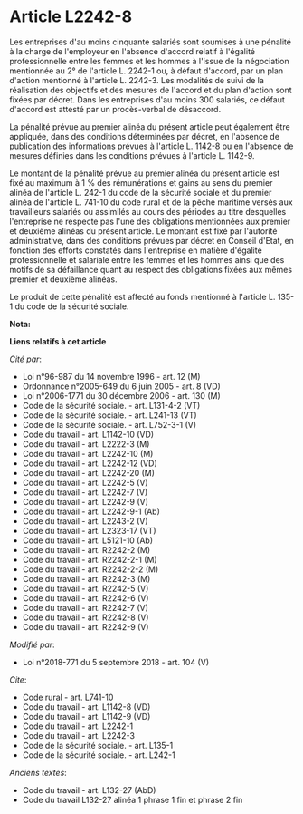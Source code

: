 # Article L2242-8

Les entreprises d'au moins cinquante salariés sont soumises à une pénalité à la charge de l'employeur en l'absence d'accord
relatif à l'égalité professionnelle entre les femmes et les hommes à l'issue de la négociation mentionnée au 2° de l'article
L. 2242-1 ou, à défaut d'accord, par un plan d'action mentionné à l'article L. 2242-3. Les modalités de suivi de la
réalisation des objectifs et des mesures de l'accord et du plan d'action sont fixées par décret. Dans les entreprises d'au
moins 300 salariés, ce défaut d'accord est attesté par un procès-verbal de désaccord.

La pénalité prévue au premier alinéa du présent article peut également être appliquée, dans des conditions déterminées par
décret, en l'absence de publication des informations prévues à l'article L. 1142-8 ou en l'absence de mesures définies dans
les conditions prévues à l'article L. 1142-9.

Le montant de la pénalité prévue au premier alinéa du présent article est fixé au maximum à 1 % des rémunérations et gains au
sens du premier alinéa de l'article L. 242-1 du code de la sécurité sociale et du premier alinéa de l'article L. 741-10 du
code rural et de la pêche maritime versés aux travailleurs salariés ou assimilés au cours des périodes au titre desquelles
l'entreprise ne respecte pas l'une des obligations mentionnées aux premier et deuxième alinéas du présent article. Le montant
est fixé par l'autorité administrative, dans des conditions prévues par décret en Conseil d'Etat, en fonction des efforts
constatés dans l'entreprise en matière d'égalité professionnelle et salariale entre les femmes et les hommes ainsi que des
motifs de sa défaillance quant au respect des obligations fixées aux mêmes premier et deuxième alinéas.

Le produit de cette pénalité est affecté au fonds mentionné à l'article L. 135-1 du code de la sécurité sociale.

**Nota:**



**Liens relatifs à cet article**

_Cité par_:

  - Loi n°96-987 du 14 novembre 1996 - art. 12 (M)
  - Ordonnance n°2005-649 du 6 juin 2005 - art. 8 (VD)
  - Loi n°2006-1771 du 30 décembre 2006 - art. 130 (M)
  - Code de la sécurité sociale. - art. L131-4-2 (VT)
  - Code de la sécurité sociale. - art. L241-13 (VT)
  - Code de la sécurité sociale. - art. L752-3-1 (V)
  - Code du travail - art. L1142-10 (VD)
  - Code du travail - art. L2222-3 (M)
  - Code du travail - art. L2242-10 (M)
  - Code du travail - art. L2242-12 (VD)
  - Code du travail - art. L2242-20 (M)
  - Code du travail - art. L2242-5 (V)
  - Code du travail - art. L2242-7 (V)
  - Code du travail - art. L2242-9 (V)
  - Code du travail - art. L2242-9-1 (Ab)
  - Code du travail - art. L2243-2 (V)
  - Code du travail - art. L2323-17 (VT)
  - Code du travail - art. L5121-10 (Ab)
  - Code du travail - art. R2242-2 (M)
  - Code du travail - art. R2242-2-1 (M)
  - Code du travail - art. R2242-2-2 (M)
  - Code du travail - art. R2242-3 (M)
  - Code du travail - art. R2242-5 (V)
  - Code du travail - art. R2242-6 (V)
  - Code du travail - art. R2242-7 (V)
  - Code du travail - art. R2242-8 (V)
  - Code du travail - art. R2242-9 (V)

_Modifié par_:

  - Loi n°2018-771 du 5 septembre 2018 - art. 104 (V)

_Cite_:

  - Code rural - art. L741-10
  - Code du travail - art. L1142-8 (VD)
  - Code du travail - art. L1142-9 (VD)
  - Code du travail - art. L2242-1
  - Code du travail - art. L2242-3
  - Code de la sécurité sociale. - art. L135-1
  - Code de la sécurité sociale. - art. L242-1

_Anciens textes_:

  - Code du travail - art. L132-27 (AbD)
  - Code du travail L132-27 alinéa 1 phrase 1 fin et phrase 2 fin
